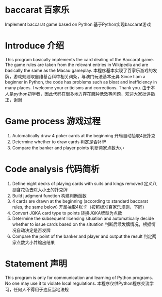 # baccarat 百家乐
Implement baccarat game based on Python
基于Python实现baccarat游戏

# Introduce 介绍
This program basically implements the card dealing of the Baccarat game. The game rules are taken from the relevant entries in Wikipedia and are basically the same as the Macau gameplay.
本程序基本实现了百家乐游戏的发牌，游戏规则取自维基百科中相关词条，与澳门玩法基本无异
Since I am a beginner in Python, the code has problems such as bloat and inefficiency in many places. I welcome your criticisms and corrections. Thank you.
由于本人是python初学者，因此代码在很多地方存在臃肿低效等问题，欢迎大家批评指正，谢谢


# Game process 游戏过程
1. Automatically draw 4 poker cards at the beginning
开局自动抽取4张扑克
2.  Determine whether to draw cards
判定是否补牌
3.  Compare the banker and player points
判断两家点数大小


# Code analysis 代码简析
1.  Define eight decks of playing cards with suits and kings removed
定义八副含花色去除大小王的扑克牌
2.  Build judgment function
构建判断函数
3.  4 cards are drawn at the beginning (according to standard baccarat rules, the same below)
开局抽取4张卡（按照标准百家乐规则，下同）
4.  Convert JQKA card type to points
转换JQKA牌型为点数
5.  Determine the subsequent licensing situation and automatically decide whether to issue cards based on the situation
判断后续发牌情况，根据情况自动决定是否发牌
6.  Compare the point of the banker and player and output the result
判定两家点数大小并输出结果


# Statement 声明
This program is only for communication and learning of Python programs. No one may use it to violate local regulations.
本程序仅供Python程序交流学习，任何人不得用于违反当地法规
